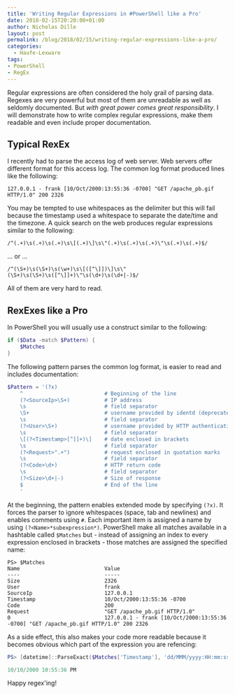 ```yaml
---
title: 'Writing Regular Expressions in #PowerShell like a Pro'
date: 2018-02-15T20:20:00+01:00
author: Nicholas Dille
layout: post
permalink: /blog/2018/02/15/writing-regular-expressions-like-a-pro/
categories:
  - Haufe-Lexware
tags:
- PowerShell
- RegEx
---
```

Regular expressions are often considered the holy grail of parsing data. Regexes are very powerful but most of them are unreadable as well as seldomly documented. But *with great power comes great responsibility*. I will demonstrate how to write complex regular expressions, make them readable and even include proper documentation.

<!--more-->

## Typical RexEx

I recently had to parse the access log of web server. Web servers offer different format for this access log. The common log format produced lines like the following:

`127.0.0.1 - frank [10/Oct/2000:13:55:36 -0700] "GET /apache_pb.gif HTTP/1.0" 200 2326`

You may be tempted to use whitespaces as the delimiter but this will fail because the timestamp used a whitespace to separate the date/time and the timezone. A quick search on the web produces regular expressions similar to the following:

```text
/^(.+)\s(.+)\s(.+)\s\[(.+)\]\s\"(.+)\s(.+)\s(.+)\"\s(.+)\s(.+)$/
```

... or ...

```text
/^(\S+)\s(\S+)\s(\w+)\s\[([^\]])\]\s\"(\S+)\s(\S+)\s([^\]]+)\"\s(\d+)\s(\d+|-)$/
```

All of them are very hard to read.

## RexExes like a Pro

In PowerShell you will usually use a construct similar to the following:

```powershell
if ($Data -match $Pattern) {
    $Matches
}
```

The following pattern parses the common log format, is easier to read and includes documentation:

```powershell
$Pattern = '(?x)
    ^                          # Beginning of the line
    (?<SourceIp>\S+)           # IP address
    \s                         # field separator
    \S+                        # username provided by identd (deprecated)
    \s                         # field separator
    (?<User>\S+)               # username provided by HTTP authentication
    \s                         # field separator
    \[(?<Timestamp>[^]]+)\]    # date enclosed in brackets
    \s                         # field separator
    (?<Request>".+")           # request enclosed in quotation marks
    \s                         # field separator
    (?<Code>\d+)               # HTTP return code
    \s                         # field separator
    (?<Size>\d+|-)             # Size of response
    $                          # End of the line
    '
```

At the beginning, the pattern enables extended mode by specifying `(?x)`. It forces the parser to ignore whitespaces (space, tab and newlines) and enables comments using `#`. Each important item is assigned a name by using `(?<Name>*subexpression*)`. PowerShell make all matches available in a hashtable called `$Matches` but - instead of assigning an index to every expression enclosed in brackets - those matches are assigned the specified name:

```
PS> $Matches
Name                           Value
----                           -----
Size                           2326
User                           frank
SourceIp                       127.0.0.1
Timestamp                      10/Oct/2000:13:55:36 -0700
Code                           200
Request                        "GET /apache_pb.gif HTTP/1.0"
0                              127.0.0.1 - frank [10/Oct/2000:13:55:36 -0700] "GET /apache_pb.gif HTTP/1.0" 200 2326
```

As a side effect, this also makes your code more readable because it becomes obvious which part of the expression you are refencing:

```powershell
PS> [datetime]::ParseExact($Matches['Timestamp'], 'dd/MMM/yyyy:HH:mm:ss zz00', [System.Globalization.CultureInfo]::InvariantCulture).ToString([Globalization.CultureInfo]'en-US')

10/10/2000 10:55:36 PM
```

Happy regex'ing!